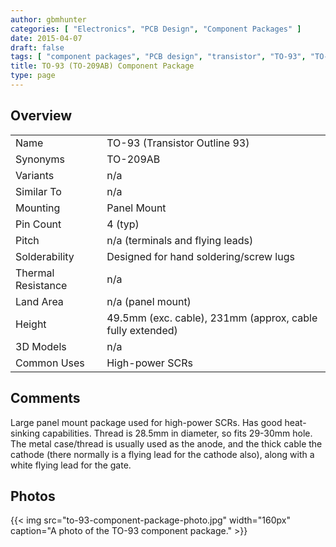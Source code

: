 ```yaml
---
author: gbmhunter
categories: [ "Electronics", "PCB Design", "Component Packages" ]
date: 2015-04-07
draft: false
tags: [ "component packages", "PCB design", "transistor", "TO-93", "TO-209AB", "SCR" ]
title: TO-93 (TO-209AB) Component Package
type: page
---
```


## Overview


<table>
<tbody >
<tr >
<td >Name</td>
<td >TO-93 (Transistor Outline 93)
</td>
</tr>
<tr >
<td >Synonyms</td>
<td >TO-209AB</td>
</tr>
<tr >
<td >Variants</td>
<td >n/a</td>
</tr>
<tr >
<td >Similar To</td>
<td >n/a</td>
</tr>
<tr >

<td >Mounting
</td>

<td >Panel Mount
</td>
</tr>
<tr >

<td >Pin Count
</td>

<td >4 (typ)
</td>
</tr>
<tr >

<td >Pitch
</td>

<td >n/a (terminals and flying leads)
</td>
</tr>
<tr >

<td >Solderability
</td>

<td >Designed for hand soldering/screw lugs
</td>
</tr>
<tr >

<td >Thermal Resistance
</td>

<td >n/a
</td>
</tr>
<tr >

<td >Land Area
</td>

<td >n/a (panel mount)
</td>
</tr>
<tr >

<td >Height
</td>

<td >49.5mm (exc. cable), 231mm (approx, cable fully extended)
</td>
</tr>
<tr >

<td >3D Models
</td>

<td >n/a
</td>
</tr>
<tr >

<td >Common Uses
</td>

<td >High-power SCRs
</td>
</tr>
</tbody>
</table>


## Comments

Large panel mount package used for high-power SCRs. Has good heat-sinking capabilities. Thread is 28.5mm in diameter, so fits 29-30mm hole. The metal case/thread is usually used as the anode, and the thick cable the cathode (there normally is a flying lead for the cathode also), along with a white flying lead for the gate.

## Photos

{{< img src="to-93-component-package-photo.jpg" width="160px" caption="A photo of the TO-93 component package."  >}}
